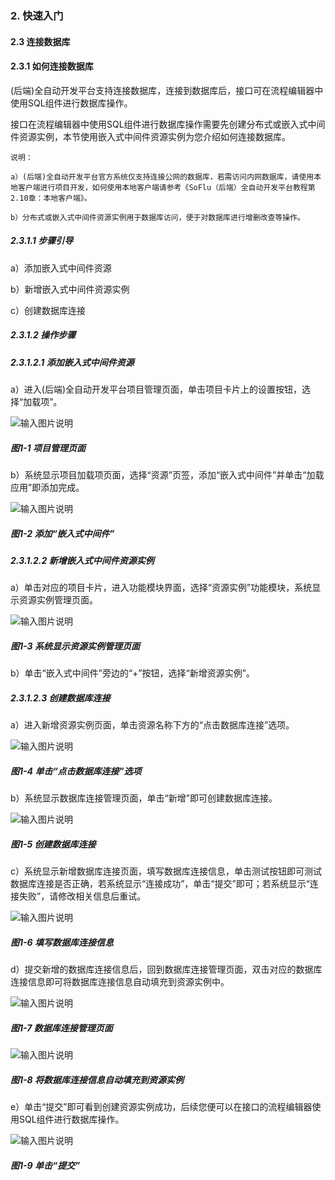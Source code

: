 ### 2. 快速入门

#### 2.3 连接数据库

#### 2.3.1 如何连接数据库

(后端)全自动开发平台支持连接数据库，连接到数据库后，接口可在流程编辑器中使用SQL组件进行数据库操作。

接口在流程编辑器中使用SQL组件进行数据库操作需要先创建分布式或嵌入式中间件资源实例，本节使用嵌入式中间件资源实例为您介绍如何连接数据库。

```
说明：
 
a）(后端)全自动开发平台官方系统仅支持连接公网的数据库，若需访问内网数据库，请使用本地客户端进行项目开发，如何使用本地客户端请参考《SoFlu（后端）全自动开发平台教程第2.10章：本地客户端》。
 
b）分布式或嵌入式中间件资源实例用于数据库访问，便于对数据库进行增删改查等操作。
```

##### 2.3.1.1 步骤引导

a）添加嵌入式中间件资源

b）新增嵌入式中间件资源实例

c）创建数据库连接

##### 2.3.1.2 操作步骤

##### 2.3.1.2.1 添加嵌入式中间件资源

a）进入(后端)全自动开发平台项目管理页面，单击项目卡片上的设置按钮，选择“加载项”。

![输入图片说明](../../../../images/SoFlu%EF%BC%88%E5%90%8E%E7%AB%AF%EF%BC%89%E5%BC%80%E5%8F%91%E5%B9%B3%E5%8F%B0/1.%20%E6%9C%80%E6%96%B0%E7%89%88%E6%9C%AC%20-%20%E6%9B%B4%E6%96%B0%E6%97%A5%E6%9C%9F%20-%202022.10.08/2.%20%E5%BF%AB%E9%80%9F%E5%85%A5%E9%97%A8/3.%20%E8%BF%9E%E6%8E%A5%E6%95%B0%E6%8D%AE%E5%BA%93/image.png)

##### 图1-1 项目管理页面

b）系统显示项目加载项页面，选择“资源”页签，添加“嵌入式中间件”并单击“加载应用”即添加完成。

![输入图片说明](../../../../images/SoFlu%EF%BC%88%E5%90%8E%E7%AB%AF%EF%BC%89%E5%BC%80%E5%8F%91%E5%B9%B3%E5%8F%B0/1.%20%E6%9C%80%E6%96%B0%E7%89%88%E6%9C%AC%20-%20%E6%9B%B4%E6%96%B0%E6%97%A5%E6%9C%9F%20-%202022.10.08/2.%20%E5%BF%AB%E9%80%9F%E5%85%A5%E9%97%A8/3.%20%E8%BF%9E%E6%8E%A5%E6%95%B0%E6%8D%AE%E5%BA%93/1-2.png)

##### 图1-2 添加“嵌入式中间件”

##### 2.3.1.2.2 新增嵌入式中间件资源实例

a）单击对应的项目卡片，进入功能模块界面，选择“资源实例”功能模块，系统显示资源实例管理页面。

![输入图片说明](../../../../images/SoFlu%EF%BC%88%E5%90%8E%E7%AB%AF%EF%BC%89%E5%BC%80%E5%8F%91%E5%B9%B3%E5%8F%B0/1.%20%E6%9C%80%E6%96%B0%E7%89%88%E6%9C%AC%20-%20%E6%9B%B4%E6%96%B0%E6%97%A5%E6%9C%9F%20-%202022.10.08/2.%20%E5%BF%AB%E9%80%9F%E5%85%A5%E9%97%A8/3.%20%E8%BF%9E%E6%8E%A5%E6%95%B0%E6%8D%AE%E5%BA%93/1-3.png)

##### 图1-3 系统显示资源实例管理页面

b）单击“嵌入式中间件”旁边的“+”按钮，选择“新增资源实例”。

##### 2.3.1.2.3 创建数据库连接

a）进入新增资源实例页面，单击资源名称下方的“点击数据库连接”选项。

![输入图片说明](../../../../images/SoFlu%EF%BC%88%E5%90%8E%E7%AB%AF%EF%BC%89%E5%BC%80%E5%8F%91%E5%B9%B3%E5%8F%B0/1.%20%E6%9C%80%E6%96%B0%E7%89%88%E6%9C%AC%20-%20%E6%9B%B4%E6%96%B0%E6%97%A5%E6%9C%9F%20-%202022.10.08/2.%20%E5%BF%AB%E9%80%9F%E5%85%A5%E9%97%A8/3.%20%E8%BF%9E%E6%8E%A5%E6%95%B0%E6%8D%AE%E5%BA%93/1-4.png)

##### 图1-4 单击“点击数据库连接”选项

b）系统显示数据库连接管理页面，单击“新增”即可创建数据库连接。

![输入图片说明](../../../../images/SoFlu%EF%BC%88%E5%90%8E%E7%AB%AF%EF%BC%89%E5%BC%80%E5%8F%91%E5%B9%B3%E5%8F%B0/1.%20%E6%9C%80%E6%96%B0%E7%89%88%E6%9C%AC%20-%20%E6%9B%B4%E6%96%B0%E6%97%A5%E6%9C%9F%20-%202022.10.08/2.%20%E5%BF%AB%E9%80%9F%E5%85%A5%E9%97%A8/3.%20%E8%BF%9E%E6%8E%A5%E6%95%B0%E6%8D%AE%E5%BA%93/1-5.png)

##### 图1-5 创建数据库连接

c）系统显示新增数据库连接页面，填写数据库连接信息，单击测试按钮即可测试数据库连接是否正确，若系统显示“连接成功”，单击“提交”即可；若系统显示“连接失败”，请修改相关信息后重试。

![输入图片说明](../../../../images/SoFlu%EF%BC%88%E5%90%8E%E7%AB%AF%EF%BC%89%E5%BC%80%E5%8F%91%E5%B9%B3%E5%8F%B0/1.%20%E6%9C%80%E6%96%B0%E7%89%88%E6%9C%AC%20-%20%E6%9B%B4%E6%96%B0%E6%97%A5%E6%9C%9F%20-%202022.10.08/2.%20%E5%BF%AB%E9%80%9F%E5%85%A5%E9%97%A8/3.%20%E8%BF%9E%E6%8E%A5%E6%95%B0%E6%8D%AE%E5%BA%93/1-6.png)

##### 图1-6 填写数据库连接信息

d）提交新增的数据库连接信息后，回到数据库连接管理页面，双击对应的数据库连接信息即可将数据库连接信息自动填充到资源实例中。

![输入图片说明](../../../../images/SoFlu%EF%BC%88%E5%90%8E%E7%AB%AF%EF%BC%89%E5%BC%80%E5%8F%91%E5%B9%B3%E5%8F%B0/1.%20%E6%9C%80%E6%96%B0%E7%89%88%E6%9C%AC%20-%20%E6%9B%B4%E6%96%B0%E6%97%A5%E6%9C%9F%20-%202022.10.08/2.%20%E5%BF%AB%E9%80%9F%E5%85%A5%E9%97%A8/3.%20%E8%BF%9E%E6%8E%A5%E6%95%B0%E6%8D%AE%E5%BA%93/1-7.png)

##### 图1-7 数据库连接管理页面

![输入图片说明](../../../../images/SoFlu%EF%BC%88%E5%90%8E%E7%AB%AF%EF%BC%89%E5%BC%80%E5%8F%91%E5%B9%B3%E5%8F%B0/1.%20%E6%9C%80%E6%96%B0%E7%89%88%E6%9C%AC%20-%20%E6%9B%B4%E6%96%B0%E6%97%A5%E6%9C%9F%20-%202022.10.08/2.%20%E5%BF%AB%E9%80%9F%E5%85%A5%E9%97%A8/3.%20%E8%BF%9E%E6%8E%A5%E6%95%B0%E6%8D%AE%E5%BA%93/1-8.png)

##### 图1-8 将数据库连接信息自动填充到资源实例

e）单击“提交”即可看到创建资源实例成功，后续您便可以在接口的流程编辑器使用SQL组件进行数据库操作。

![输入图片说明](../../../../images/SoFlu%EF%BC%88%E5%90%8E%E7%AB%AF%EF%BC%89%E5%BC%80%E5%8F%91%E5%B9%B3%E5%8F%B0/1.%20%E6%9C%80%E6%96%B0%E7%89%88%E6%9C%AC%20-%20%E6%9B%B4%E6%96%B0%E6%97%A5%E6%9C%9F%20-%202022.10.08/2.%20%E5%BF%AB%E9%80%9F%E5%85%A5%E9%97%A8/3.%20%E8%BF%9E%E6%8E%A5%E6%95%B0%E6%8D%AE%E5%BA%93/1-9.png)

##### 图1-9 单击“提交”
